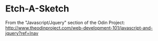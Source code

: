 # Etch-A-Sketch
From the "Javascript/Jquery" section of the Odin Project: http://www.theodinproject.com/web-development-101/javascript-and-jquery?ref=lnav
